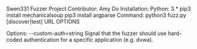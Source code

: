 Swen331 Fuzzer Project
Contributor: Amy Do
Installation:
   Python: 3.*
   pip3 install mechanicalsoup
   pip3 install argparse
Command:
python3 fuzz.py [discover|test] URL OPTIONS

Options:
--custom-auth=string     Signal that the fuzzer should use hard-coded authentication for a specific application (e.g. dvwa).
